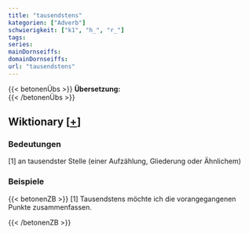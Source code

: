 ```yaml
---
title: "tausendstens"
kategorien: ["Adverb"]
schwierigkeit: ["k1", "h_", "r_"]
tags:
series:
mainDornseiffs:
domainDornseiffs:
url: "tausendstens"
---
```


{{< betonenÜbs >}}
**Übersetzung:**  
{{< /betonenÜbs >}}

## Wiktionary [[+](https://de.wiktionary.org/wiki/tausendstens)]

### Bedeutungen
[1] an tausendster Stelle (einer Aufzählung, Gliederung oder Ähnlichem)  

### Beispiele
{{< betonenZB >}}
[1] Tausendstens möchte ich die vorangegangenen Punkte zusammenfassen.  

{{< /betonenZB >}}

